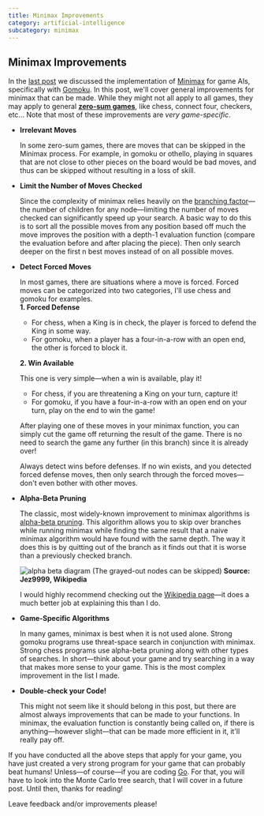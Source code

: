 ```yaml
---
title: Minimax Improvements
category: artificial-intelligence
subcategory: minimax
---
```


## Minimax Improvements

In the [last post] we discussed the implementation of [Minimax][minimax wiki] for game AIs, specifically with [Gomoku][gomoku wiki]. In this post, we'll cover general improvements for minimax that can be made. While they might not all apply to all games, they may apply to general **[zero-sum games][zero-sum game wiki]**, like chess, connect four, checkers, etc... Note that most of these improvements are *very game-specific*.

- **Irrelevant Moves**

  In some zero-sum games, there are moves that can be skipped in the Minimax process. For example, in gomoku or othello, playing in squares that are not close to other pieces on the board would be bad moves, and thus can be skipped without resulting in a loss of skill.

- **Limit the Number of Moves Checked**

  Since the complexity of minimax relies heavily on the [branching factor]—the number of children for any node—limiting the number of moves checked can significantly speed up your search. A basic way to do this is to sort all the possible moves from any position based off much the move improves the position with a depth-1 evaluation function (compare the evaluation before and after placing the piece). Then only search deeper on the first n best moves instead of on all possible moves.

- **Detect Forced Moves**

  In most games, there are situations where a move is forced. Forced moves can be categorized into two categories, I'll use chess and gomoku for examples.  
  **1. Forced Defense**

    - For chess, when a King is in check, the player is forced to defend the King in some way.
    - For gomoku, when a player has a four-in-a-row with an open end, the other is forced to block it.

  **2. Win Available**

    This one is very simple—when a win is available, play it!

    - For chess, if you are threatening a King on your turn, capture it!
    - For gomoku, if you have a four-in-a-row with an open end on your turn, play on the end to win the game!

    After playing one of these moves in your minimax function, you can simply cut the game off returning the result of the game. There is no need to search the game any further (in this branch) since it is already over!

  Always detect wins before defenses. If no win exists, and you detected forced defense moves, then only search through the forced moves—don't even bother with other moves.

- **Alpha-Beta Pruning**

  The classic, most widely-known improvement to minimax algorithms is [alpha-beta pruning]. This algorithm allows you to skip over branches while running minimax while finding the same result that a naive minimax algorithm would have found with the same depth. The way it does this is by quitting out of the branch as it finds out that it is worse than a previously checked branch.

  ![alpha beta diagram] (The grayed-out nodes can be skipped) **Source: Jez9999, Wikipedia**

  I would highly recommend checking out the [Wikipedia page][alpha-beta pruning]—it does a much better job at explaining this than I do.

- **Game-Specific Algorithms**

  In many games, minimax is best when it is not used alone. Strong gomoku programs use threat-space search in conjunction with minimax. Strong chess programs use alpha-beta pruning along with other types of searches. In short—think about your game and try searching in a way that makes more sense to your game. This is the most complex improvement in the list I made.

- **Double-check your Code!**

  This might not seem like it should belong in this post, but there are almost always improvements that can be made to your functions. In minimax, the evaluation function is constantly being called on, if there is anything—however slight—that can be made more efficient in it, it'll really pay off.

If you have conducted all the above steps that apply for your game, you have just created a very strong program for your game that can probably beat humans! Unless—of course—if you are coding [Go]. For that, you will have to look into the Monte Carlo tree search, that I will cover in a future post. Until then, thanks for reading!

Leave feedback and/or improvements please!

[last post]:{{site.baseurl}}/artificial%20intelligence/2015/12/11/minimax-for-gomoku-connect-five.html "minimax for gomoku"
[minimax wiki]:https://en.wikipedia.org/wiki/Minimax "minimax wikipedia"
[gomoku wiki]:https://en.wikipedia.org/wiki/Gomoku "gomoku wikipedia"
[zero-sum game wiki]:https://en.wikipedia.org/wiki/Zero-sum_game "zero-sum games wikipedia"
[branching factor]:https://en.wikipedia.org/wiki/Branching_factor "branching factor wikipedia"
[alpha-beta pruning]:https://en.wikipedia.org/wiki/Alpha–beta_pruning "alpha-beta pruning"
[alpha beta diagram]:https://upload.wikimedia.org/wikipedia/commons/9/91/AB_pruning.svg "alpha-beta diagram"
[Go]:https://en.wikipedia.org/wiki/Go_(game) "go board game wikipedia"